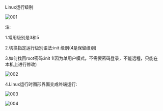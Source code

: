 Linux运行级别

![001](D:\Linux_Notes\Linux命令(常用)\运行级别和找回密码\001.png)

注:

1.常用级别是3和5

2.切换指定运行级别语法:init 级别(4是保留级别)

3.如何找回root密码:init 1(因为单用户模式，不需要密码登录，不能远程，只能在本机上进行修改)

![002](D:\Linux_Notes\Linux命令(常用)\运行级别和找回密码\002.png)

4.Linux运行时图形界面变成终端运行:

![003](D:\Linux_Notes\Linux命令(常用)\运行级别和找回密码\003.png)

![004](D:\Linux_Notes\Linux命令(常用)\运行级别和找回密码\004.png)